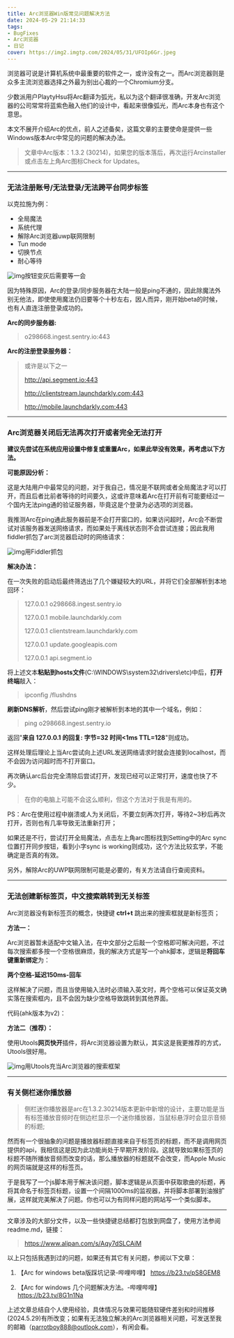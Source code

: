 ```yaml
---
title: Arc浏览器Win版常见问题解决方法
date: 2024-05-29 21:14:33
tags: 
- BugFixes
- Arc浏览器
- 日记
cover: https://img2.imgtp.com/2024/05/31/UFOIp6Gr.jpeg
---
```


浏览器可说是计算机系统中最重要的软件之一，或许没有之一。而Arc浏览器则是众多主流浏览器选择之外最为别出心裁的一个Chromium分支。

少数派用户PlaytyHsu将Arc翻译为弧光，私以为这个翻译很准确，开发Arc浏览器的公司常常将蓝紫色融入他们的设计中，看起来很像弧光，而Arc本身也有这个意思。

本文不展开介绍Arc的优点，前人之述备矣，这篇文章的主要使命是提供一些Windows版本Arc中常见的问题的解决办法。
<!--more-->

> 文章中Arc版本：1.3.2 (30214)，如果您的版本落后，再次运行Arcinstaller或点击左上角Arc图标Check for Updates。

---

### 无法注册账号/无法登录/无法跨平台同步标签

以克拉施为例：

- 全局魔法
- 系统代理
- 解除Arc浏览器uwp联网限制
- Tun mode
- 切换节点
- 耐心等待

![img](https://img2.imgtp.com/2024/05/30/NvOzVUvG.png)按钮变灰后需要等一会


因为特殊原因，Arc的登录/同步服务器在大陆一般是ping不通的，因此除魔法外别无他法，即使使用魔法仍旧要等个十秒左右，因人而异，刚开始beta的时候，也有人直连注册登录成功的。

**Arc的同步服务器:**

> o298668.ingest.sentry.io:443

**Arc的注册登录服务器：**

> 或许是以下之一
>
> http://api.segment.io:443
>
> http://clientstream.launchdarkly.com:443
>
> http://mobile.launchdarkly.com:443

---

### Arc浏览器关闭后无法再次打开或者完全无法打开

**建议先尝试在系统应用设置中修复或重置Arc，如果此举没有效果，再考虑以下方法。**

**可能原因分析：**

这是大陆用户中最常见的问题，对于我自己，情况是不联网或者全局魔法才可以打开，而且后者比前者等待的时间要久，这或许意味着Arc在打开前有可能要经过一个国内无法ping通的验证服务器，毕竟这是个登录为必选项的浏览器。

我推测Arc在ping通此服务器前是不会打开窗口的，如果访问超时，Arc会不断尝试对该服务器发送网络请求，而如果处于离线状态则不会尝试连接；因此我用fiddler抓包了arc浏览器启动时的网络请求：

![img](https://img2.imgtp.com/2024/05/30/OraTlS7Q.png)用Fiddler抓包

**解决办法：**

在一次失败的启动后最终筛选出了几个嫌疑较大的URL，并将它们全部解析到本地回环：

> 127.0.0.1 o298668.ingest.sentry.io
>
> 127.0.0.1 mobile.launchdarkly.com
>
> 127.0.0.1 clientstream.launchdarkly.com
>
> 127.0.0.1 update.googleapis.com
>
> 127.0.0.1 api.segment.io

将上述文本**粘贴到hosts文件**(C:\WINDOWS\system32\drivers\etc)中后，**打开终端**敲入：

> ipconfig /flushdns

**刷新DNS解析**，然后尝试ping刚才被解析到本地的其中一个域名，例如：

> ping o298668.ingest.sentry.io

返回"**来自 127.0.0.1 的回复: 字节=32 时间<1ms TTL=128**"则成功。

这样处理后理论上当Arc尝试向上述URL发送网络请求时就会连接到localhost，而不会因为访问超时而不打开窗口。

再次确认arc后台完全清除后尝试打开，发现已经可以正常打开，速度也快了不少。

> 在你的电脑上可能不会这么顺利，但这个方法对于我是有用的。

PS：Arc在使用过程中崩溃或人为关闭后，不要立刻再次打开，等待2~3秒后再次打开，否则也有几率导致无法重新打开；

如果还是不行，尝试打开全局魔法，点击左上角arc图标找到Setting中的Arc sync位置打开同步按钮，看到小字sync is working则成功，这个方法比较玄学，不能确定是否真的有效。

另外，解除Arc的UWP联网限制可能是必要的，有关方法请自行查阅资料。

---

### 无法创建新标签页，中文搜索跳转到无关标签

Arc浏览器没有新标签页的概念，快捷键 **ctrl+t** 跳出来的搜索框就是新标签页；

**方法一：**

Arc浏览器暂未适配中文输入法，在中文部分之后敲一个空格即可解决问题，不过每次搜索都多按一个空格很麻烦，我的解决方式是写一个ahk脚本，逻辑是**将回车键重新绑定**为：

**两个空格-延迟150ms-回车**

这样解决了问题，而且当使用输入法时必须输入英文时，两个空格可以保证英文确实落在搜索框内，且不会因为缺少空格导致跳转到其他界面。

代码(ahk版本为v2)：

**方法二（推荐）：**

使用Utools**网页快开**插件，将Arc浏览器设置为默认，其实这是我更推荐的方式，Utools很好用。


![img](https://img2.imgtp.com/2024/05/30/eOzbP56p.png)用Utools充当Arc浏览器的搜索框架

---

### **有关侧栏迷你播放器**

> 侧栏迷你播放器是arc在1.3.2.30214版本更新中新增的设计，主要功能是当有标签播放音频时在侧边栏显示一个迷你播放器，当鼠标悬浮时会显示音频的标题;

然而有一个很抽象的问题是播放器标题直接来自于标签页的标题，而不是调用网页提供的api，我相信这是因为此功能尚处于早期开发阶段。这就导致如果标签页的标题不随所播放音频而改变的话，那么播放器的标题就不会改变，而Apple Music的网页端就是这样的标签页。

于是我写了一个js脚本用于解决该问题，脚本逻辑是从页面中获取歌曲的标题，再将其命名于标签页标题，设置一个间隔1000ms的监视器，并将脚本部署到油猴扩展，这样就完美解决了问题。你也可以为有同样问题的网站写一个类似脚本。

---

文章涉及的大部分文件，以及一些快捷键总结都打包放到网盘了，使用方法参阅readme.md，链接：

> https://www.alipan.com/s/Aqy7dSLCAiM

以上只包括我遇到过的问题，如果还有其它有关问题，参阅以下文章：

1. 【Arc for windows beta版踩坑记录-哔哩哔哩】 https://b23.tv/pS8GEM8

2. 【Arc for windows 几个问题解决方法。-哔哩哔哩】 https://b23.tv/8G1n1Na

    

上述文章总结自个人使用经验，具体情况与效果可能随软硬件差别和时间推移(2024.5.29)有所改变；如果有无法独立解决的Arc浏览器相关问题，可发送至我的邮箱（parrotboy888@outlook.com），有闲会看。